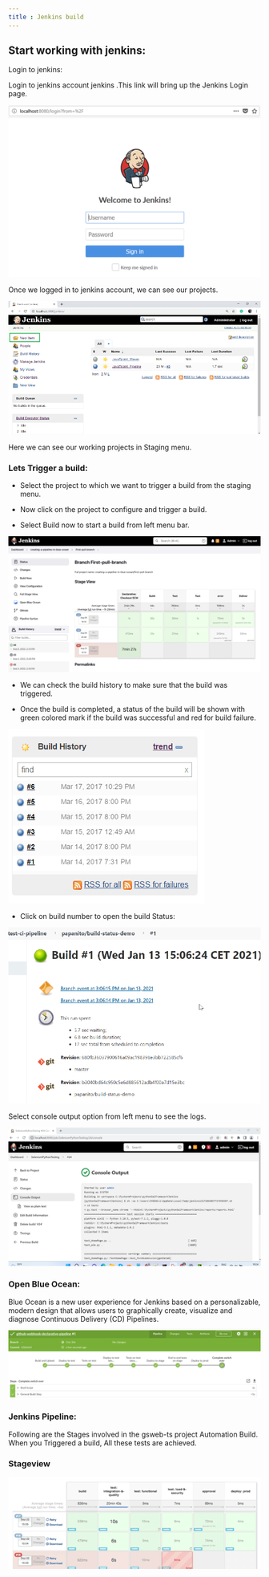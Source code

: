 ```yaml
---
title : Jenkins build
---
```


## Start working with jenkins:

 Login to jenkins:

Login to jenkins account jenkins .This link will bring up the Jenkins Login page.

![](log.png)

Once we logged in to jenkins account, we can see our projects.

![](jenkins-setup-build-jobs.png)

Here we can see our working projects in Staging menu.

### Lets Trigger a build:

- Select the project to which we want to trigger a build from the staging menu.

- Now click on the project to configure and trigger a build.

- Select Build now to start a build from left menu bar.

![](Updated.png)

- We can check the build history to make sure that the build was triggered.

- Once the build is completed, a status of the build will be shown with green colored mark if the build was successful and red for build failure.

![](build.png)

- Click on build number to open the build Status:

![](status.png)

Select console output option from left menu to see the logs.

![](console.png)

### Open Blue Ocean:

Blue Ocean is a new user experience for Jenkins based on a personalizable, modern design that allows users to graphically create, visualize and diagnose Continuous Delivery (CD) Pipelines.

![](blue_7.png)

### Jenkins Pipeline:

Following are the Stages involved in the gsweb-ts project Automation Build. When you Triggered a build, All these tests are achieved.

### Stageview

![](stage.png)

